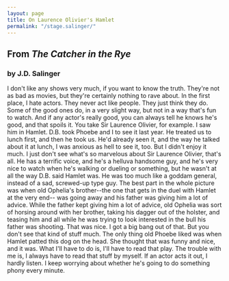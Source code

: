 ```yaml
---
layout: page
title: On Laurence Olivier's Hamlet  
permalink: "/stage.salinger/"
---
```

## From *The Catcher in the Rye*
### by J.D. Salinger
 
 I don't like any shows very much, if you want to know the truth. They're not as bad as
movies, but they're certainly nothing to rave about. In the first place, I hate actors. They
never act like people. They just think they do. Some of the good ones do, in a very slight
way, but not in a way that's fun to watch. And if any actor's really good, you can always
tell he knows he's good, and that spoils it. You take Sir Laurence Olivier, for example. I
saw him in Hamlet. D.B. took Phoebe and I to see it last year. He treated us to lunch first,
and then he took us. He'd already seen it, and the way he talked about it at lunch, I was
anxious as hell to see it, too. But I didn't enjoy it much. I just don't see what's so
marvelous about Sir Laurence Olivier, that's all. He has a terrific voice, and he's a helluva
handsome guy, and he's very nice to watch when he's walking or dueling or something,
but he wasn't at all the way D.B. said Hamlet was. He was too much like a goddam
general, instead of a sad, screwed-up type guy. The best part in the whole picture was
when old Ophelia's brother--the one that gets in the duel with Hamlet at the very end--
was going away and his father was giving him a lot of advice. While the father kept
giving him a lot of advice, old Ophelia was sort of horsing around with her brother,
taking his dagger out of the holster, and teasing him and all while he was trying to look
interested in the bull his father was shooting. That was nice. I got a big bang out of that.
But you don't see that kind of stuff much. The only thing old Phoebe liked was when
Hamlet patted this dog on the head. She thought that was funny and nice, and it was.
What I'll have to do is, I'll have to read that play. The trouble with me is, I always have to
read that stuff by myself. If an actor acts it out, I hardly listen. I keep worrying about
whether he's going to do something phony every minute. 
